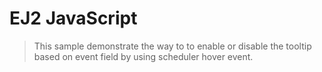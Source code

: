 # EJ2 JavaScript

> This sample demonstrate the way to to enable or disable the tooltip based on event field by using scheduler hover event.
